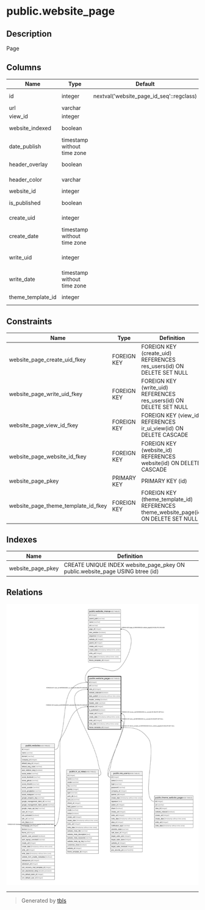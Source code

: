 # public.website_page

## Description

Page

## Columns

| Name | Type | Default | Nullable | Children | Parents | Comment |
| ---- | ---- | ------- | -------- | -------- | ------- | ------- |
| id | integer | nextval('website_page_id_seq'::regclass) | false | [public.website](public.website.md) [public.website_menu](public.website_menu.md) |  |  |
| url | varchar |  | true |  |  | Page URL |
| view_id | integer |  | false |  | [public.ir_ui_view](public.ir_ui_view.md) | View |
| website_indexed | boolean |  | true |  |  | Page Indexed |
| date_publish | timestamp without time zone |  | true |  |  | Publishing Date |
| header_overlay | boolean |  | true |  |  | Header Overlay |
| header_color | varchar |  | true |  |  | Header Color |
| website_id | integer |  | true |  | [public.website](public.website.md) | Website |
| is_published | boolean |  | true |  |  | Is published |
| create_uid | integer |  | true |  | [public.res_users](public.res_users.md) | Created by |
| create_date | timestamp without time zone |  | true |  |  | Created on |
| write_uid | integer |  | true |  | [public.res_users](public.res_users.md) | Last Updated by |
| write_date | timestamp without time zone |  | true |  |  | Last Updated on |
| theme_template_id | integer |  | true |  | [public.theme_website_page](public.theme_website_page.md) | Theme Template |

## Constraints

| Name | Type | Definition |
| ---- | ---- | ---------- |
| website_page_create_uid_fkey | FOREIGN KEY | FOREIGN KEY (create_uid) REFERENCES res_users(id) ON DELETE SET NULL |
| website_page_write_uid_fkey | FOREIGN KEY | FOREIGN KEY (write_uid) REFERENCES res_users(id) ON DELETE SET NULL |
| website_page_view_id_fkey | FOREIGN KEY | FOREIGN KEY (view_id) REFERENCES ir_ui_view(id) ON DELETE CASCADE |
| website_page_website_id_fkey | FOREIGN KEY | FOREIGN KEY (website_id) REFERENCES website(id) ON DELETE CASCADE |
| website_page_pkey | PRIMARY KEY | PRIMARY KEY (id) |
| website_page_theme_template_id_fkey | FOREIGN KEY | FOREIGN KEY (theme_template_id) REFERENCES theme_website_page(id) ON DELETE SET NULL |

## Indexes

| Name | Definition |
| ---- | ---------- |
| website_page_pkey | CREATE UNIQUE INDEX website_page_pkey ON public.website_page USING btree (id) |

## Relations

![er](public.website_page.svg)

---

> Generated by [tbls](https://github.com/k1LoW/tbls)
